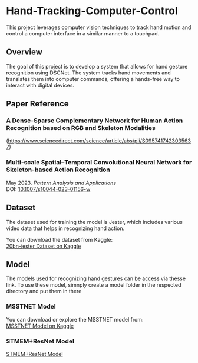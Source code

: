 # Hand-Tracking-Computer-Control

This project leverages computer vision techniques to track hand motion and control a computer interface in a similar manner to a touchpad.

## Overview

The goal of this project is to develop a system that allows for hand gesture recognition using DSCNet. The system tracks hand movements and translates them into computer commands, offering a hands-free way to interact with digital devices.

## Paper Reference

### A Dense-Sparse Complementary Network for Human Action Recognition based on RGB and Skeleton Modalities
(https://www.sciencedirect.com/science/article/abs/pii/S0957417423035637)

### Multi-scale Spatial–Temporal Convolutional Neural Network for Skeleton-based Action Recognition  
May 2023. *Pattern Analysis and Applications*<br>
DOI: [10.1007/s10044-023-01156-w](https://doi.org/10.1007/s10044-023-01156-w)

## Dataset

The dataset used for training the model is Jester, which includes various video data that helps in recognizing hand action.
 
You can download the dataset from Kaggle:  
[20bn-jester Dataset on Kaggle](https://www.kaggle.com/datasets/toxicmender/20bn-jester)

## Model

The models used for recognizing hand gestures can be access via thesse link.
To use these model, simnply create a model folder in the respected directory and put them in there

### MSSTNET Model  
You can download or explore the MSSTNET model from:  
[MSSTNET Model on Kaggle](https://www.kaggle.com/models/joemum/mssnet_model)

### STMEM+ResNet Model
[STMEM+ResNet Model](https://drive.google.com/file/d/18S8gpzzmWoBoKfEFyigjb8G8pAp7gA_g/view?usp=sharing)

